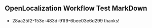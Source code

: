 ## OpenLocalization Workflow Test MarkDown
* 28aa25f2-153e-483d-91f9-6bee03e6d299 thanks!

<!--HONumber=Aug16_HO1-->


